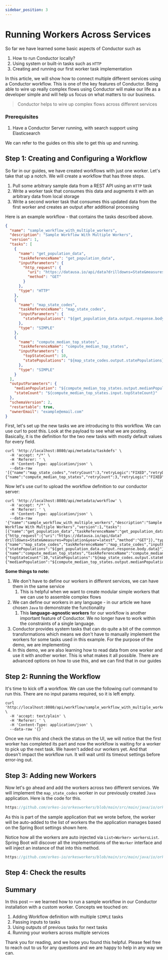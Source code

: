 ```yaml
---
sidebar_position: 3
---
```


# Running Workers Across Services

So far we have learned some basic aspects of Conductor such as

1. How to run Conductor locally?
2. Using system or built-in tasks such as `HTTP`
3. Creating and running our first worker task implementation

In this article, we will show how to connect multiple different services using a Conductor workflow. This is one of the
key features of Conductor. Being able to wire up really complex flows using Conductor will make our life as a developer
simple and will help us focus on what matters to our business.

> Conductor helps to wire up complex flows across different services

### Prerequisites

1. Have a Conductor Server running, with search support using Elasticsearch

We can refer to the guides on this site to get this up and running.

## Step 1: Creating and Configuring a Workflow

So far in our guides, we have created workflows with just one worker. Let's take that up a notch. We will create a
workflow that has three steps.

1. Pull some arbitrary sample data from a REST API using an `HTTP` task
2. Write a worker task that consumes this data and augments it with an arbitrary data from local storage
3. Write a second worker task that consumes this updated data from the first worker and creates an output after
   additional processing

Here is an example workflow - that contains the tasks described above.

```json
{
  "name": "sample_workflow_with_multiple_workers",
  "description": "Sample Workflow With Multiple Workers",
  "version": 1,
  "tasks": [
    {
      "name": "get_population_data",
      "taskReferenceName": "get_population_data",
      "inputParameters": {
        "http_request": {
          "uri": "https://datausa.io/api/data?drilldowns=State&measures=Population&year=latest",
          "method": "GET"
        }
      },
      "type": "HTTP"
    },
    {
      "name": "map_state_codes",
      "taskReferenceName": "map_state_codes",
      "inputParameters": {
        "statePopulations": "${get_population_data.output.response.body.data}"
      },
      "type": "SIMPLE"
    },
    {
      "name": "compute_median_top_states",
      "taskReferenceName": "compute_median_top_states",
      "inputParameters": {
        "topStateCount": 10,
        "statePopulations": "${map_state_codes.output.statePopulations}"
      },
      "type": "SIMPLE"
    }
  ],
  "outputParameters": {
    "medianPopulation": "${compute_median_top_states.output.medianPopulation}",
    "stateCount": "${compute_median_top_states.input.topStateCount}"
  },
  "schemaVersion": 2,
  "restartable": true,
  "ownerEmail": "example@email.com"
}
```

First, let's set up the new tasks we are introducing to this workflow. We can use curl to post this. Look at the payload
to see what we are posting. Basically, it is the definition for the two new tasks with mostly default values for every
field.

```shell
curl 'http://localhost:8080/api/metadata/taskdefs' \
  -H 'accept: */*' \
  -H 'Referer: ' \
  -H 'Content-Type: application/json' \
  --data-raw '[{"name":"map_state_codes","retryCount":3,"retryLogic":"FIXED","retryDelaySeconds":10,"timeoutSeconds":300,"timeoutPolicy":"TIME_OUT_WF","responseTimeoutSeconds":180,"ownerEmail":"example@gmail.com"},{"name":"compute_median_top_states","retryCount":3,"retryLogic":"FIXED","retryDelaySeconds":10,"timeoutSeconds":300,"timeoutPolicy":"TIME_OUT_WF","responseTimeoutSeconds":180,"ownerEmail":"example@gmail.com"}]'
```

Now let's use curl to upload the workflow definition to our conductor server:

```shell
curl 'http://localhost:8080/api/metadata/workflow' \
  -H 'accept: */*' \
  -H 'Referer: ' \
  -H 'Content-Type: application/json' \
  --data-raw '{"name":"sample_workflow_with_multiple_workers","description":"Sample Workflow With Multiple Workers","version":1,"tasks":[{"name":"get_population_data","taskReferenceName":"get_population_data","inputParameters":{"http_request":{"uri":"https://datausa.io/api/data?drilldowns=State&measures=Population&year=latest","method":"GET"}},"type":"HTTP"},{"name":"map_state_codes","taskReferenceName":"map_state_codes","inputParameters":{"statePopulations":"${get_population_data.output.response.body.data}"},"type":"SIMPLE"},{"name":"compute_median_top_states","taskReferenceName":"compute_median_top_states","inputParameters":{"topStateCount":10,"statePopulations":"${map_state_codes.output.statePopulations}"},"type":"SIMPLE"}],"outputParameters":{"medianPopulation":"${compute_median_top_states.output.medianPopulation}","stateCount":"${compute_median_top_states.input.topStateCount}"},"schemaVersion":2,"restartable":true,"ownerEmail":"example@email.com"}'
```

**Some things to note:**

1. We don't have to define our workers in different services, we can have them in the same service
   1. This is helpful when we want to create modular simple workers that we can use to assemble complex flows
2. We can define our workers in any language - in our article we have chosen `Java` to demonstrate the functionality
   1. This **language-agnostic workers** for our workflow is another important feature of Conductor. We no longer have
      to work within the constraints of a single language.
3. Conductor provides system tasks that can do quite a bit of the common transformations which means we don't have to
   manually implement the workers for some tasks used in this example. For the purpose of the demo, we are implementing
4. In this demo, we are also learning how to read data from one worker and use it with another worker. This is what makes
   it all possible. There are advanced options on how to use this, and we can find that in our guides <!-- TODO LINK -->

## Step 2: Running the Workflow

It's time to kick off a workflow. We can use the following curl command to run this. There are no input params required,
so it is left empty.

```shell
curl 'http://localhost:8080/api/workflow/sample_workflow_with_multiple_workers' \
  -H 'accept: text/plain' \
  -H 'Referer: ' \
  -H 'Content-Type: application/json' \
  --data-raw '{}'
```

Once we run this and check the status on the UI, we will notice that the first worker has completed its part and now the
workflow is waiting for a worker to pick up the next task. We haven't added our workers yet. And that doesn't impact the
workflow run. It will wait until its timeout settings before error-ing out.

## Step 3: Adding new Workers

Now let's go ahead and add the workers across two different services. We will implement the `map_state_codes` worker in
our previously created `Java` application. Here is the code for this.

```javascript reference
https://github.com/orkes-io/orkesworkers/blob/main/src/main/java/io/orkes/samples/workers/MapStateCodeWorker.java#L1-L39
```

As this is part of the sample application that we wrote before, the worker will be auto-added to the list of workers the
the application manages based on the Spring Boot settings shown here.

Notice how all the workers are auto injected via `List<Worker> workersList`. Spring Boot will discover all the implementations of the `Worker` interface and will inject an instance of that into
this method.

```js reference
https://github.com/orkes-io/orkesworkers/blob/main/src/main/java/io/orkes/samples/OrkesWorkersApplication.java#L31-L43
```

## Step 4: Check the results

## Summary

In this post — we learned how to run a sample workflow in our Conductor installation with a custom worker. Concepts we
touched on:

1. Adding Workflow definition with multiple `SIMPLE` tasks
2. Passing inputs to tasks
3. Using outputs of previous tasks for next tasks
4. Running your workers across multiple services

Thank you for reading, and we hope you found this helpful. Please feel free to reach out to us for any questions and we
are happy to help in any way we can.
